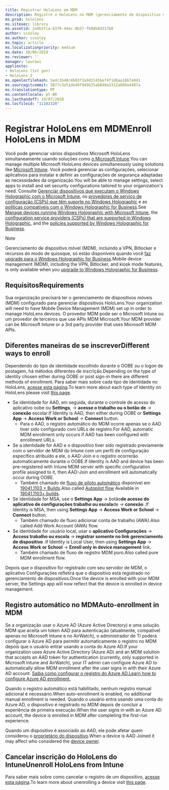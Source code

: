 ```yaml
---
title: Registrar HoloLens em MDM
description: Registre o HoloLens no MDM (gerenciamento de dispositivo móvel) para facilitar o gerenciamento de vários dispositivos.
ms.prod: hololens
ms.sitesec: library
ms.assetid: 2a9b3fca-8370-44ec-8b57-fb98b8d317b0
author: scooley
ms.author: scooley
ms.topic: article
ms.localizationpriority: medium
ms.date: 10/06/2019
ms.reviewer: ''
manager: laurawi
appliesto:
- HoloLens (1st gen)
- HoloLens 2
ms.openlocfilehash: 5adc1b48c4603f3a9d3145bef4f1d8aa1867a9d1
ms.sourcegitcommit: 5877c3e51de49f949b35ab840a3312a009a4487a
ms.translationtype: MT
ms.contentlocale: pt-BR
ms.lasthandoff: 10/07/2020
ms.locfileid: "11102320"
---
```

# <span data-ttu-id="ea721-103">Registrar HoloLens em MDM</span><span class="sxs-lookup"><span data-stu-id="ea721-103">Enroll HoloLens in MDM</span></span>

<span data-ttu-id="ea721-104">Você pode gerenciar vários dispositivos Microsoft HoloLens simultaneamente usando soluções como [o Microsoft Intune](https://docs.microsoft.com/intune/windows-holographic-for-business).</span><span class="sxs-lookup"><span data-stu-id="ea721-104">You can manage multiple Microsoft HoloLens devices simultaneously using solutions like [Microsoft Intune](https://docs.microsoft.com/intune/windows-holographic-for-business).</span></span> <span data-ttu-id="ea721-105">Você poderá gerenciar as configurações, selecionar aplicativos para instalar e definir as configurações de segurança adaptadas às necessidades da organização.</span><span class="sxs-lookup"><span data-stu-id="ea721-105">You will be able to manage settings, select apps to install and set security configurations tailored to your organization's need.</span></span> <span data-ttu-id="ea721-106">Consulte [Gerenciar dispositivos que executam o Windows Holographic com o Microsoft Intune](https://docs.microsoft.com/intune/windows-holographic-for-business), os [provedores de serviço de configuração (CSPs) que têm suporte no Windows Holographic](https://msdn.microsoft.com/windows/hardware/commercialize/customize/mdm/configuration-service-provider-reference#hololens) e as [políticas compatíveis com o Windows Holographic for Business](https://msdn.microsoft.com/windows/hardware/commercialize/customize/mdm/policy-configuration-service-provider#hololenspolicies).</span><span class="sxs-lookup"><span data-stu-id="ea721-106">See [Manage devices running Windows Holographic with Microsoft Intune](https://docs.microsoft.com/intune/windows-holographic-for-business), the [configuration service providers (CSPs) that are supported in Windows Holographic](https://msdn.microsoft.com/windows/hardware/commercialize/customize/mdm/configuration-service-provider-reference#hololens), and the [policies supported by Windows Holographic for Business](https://msdn.microsoft.com/windows/hardware/commercialize/customize/mdm/policy-configuration-service-provider#hololenspolicies).</span></span>

> [!NOTE]
> <span data-ttu-id="ea721-107">Gerenciamento de dispositivo móvel (MDM), incluindo a VPN, Bitlocker e recursos do modo de quiosque, só estão disponíveis quando você [faz upgrade para o Windows Holographic for Business](hololens1-upgrade-enterprise.md).</span><span class="sxs-lookup"><span data-stu-id="ea721-107">Mobile device management (MDM), including the VPN, Bitlocker, and kiosk mode features, is only available when you [upgrade to Windows Holographic for Business](hololens1-upgrade-enterprise.md).</span></span>

## <span data-ttu-id="ea721-108">Requisitos</span><span class="sxs-lookup"><span data-stu-id="ea721-108">Requirements</span></span>

 <span data-ttu-id="ea721-109">Sua organização precisará ter o gerenciamento de dispositivos móveis (MDM) configurado para gerenciar dispositivos HoloLens.</span><span class="sxs-lookup"><span data-stu-id="ea721-109">Your organization will need to have Mobile Device Management (MDM) set up in order to manage HoloLens devices.</span></span> <span data-ttu-id="ea721-110">O provedor MDM pode ser o Microsoft Intune ou um provedor de terceiros que use APIs MDM Microsoft.</span><span class="sxs-lookup"><span data-stu-id="ea721-110">Your MDM provider can be Microsoft Intune or a 3rd party provider that uses Microsoft MDM APIs.</span></span>
 
## <span data-ttu-id="ea721-111">Diferentes maneiras de se inscrever</span><span class="sxs-lookup"><span data-stu-id="ea721-111">Different ways to enroll</span></span>

<span data-ttu-id="ea721-112">Dependendo do tipo de identidade escolhido durante o OOBE ou o logon de postagem, há métodos diferentes de inscrição.</span><span class="sxs-lookup"><span data-stu-id="ea721-112">Depending on the type of identity chosen either during OOBE or post sign-in there are different methods of enrollment.</span></span> <span data-ttu-id="ea721-113">Para saber mais sobre cada tipo de identidade no HoloLens, [acesse esta página](hololens-identity.md).</span><span class="sxs-lookup"><span data-stu-id="ea721-113">To learn more about each type of Identity on HoloLens please visit [this page](hololens-identity.md).</span></span>

- <span data-ttu-id="ea721-114">Se identidade for AAD, em seguida, durante o controle de acesso do aplicativo oobe ou **Settings**,  ->  **acesse o trabalho ou o botão de**  ->  **conexão** escolar.</span><span class="sxs-lookup"><span data-stu-id="ea721-114">If Identity is AAD, then either during OOBE or **Settings App** -> **Access Work or School** -> **Connect** button.</span></span>
    - <span data-ttu-id="ea721-115">Para o AAD, o registro automático do MDM ocorre apenas se o AAD tiver sido configurado com URLs de registro.</span><span class="sxs-lookup"><span data-stu-id="ea721-115">For AAD, automatic MDM enrollment only occurs if AAD has been configured with enrollment URLs.</span></span>
- <span data-ttu-id="ea721-116">Se a identidade for AAD e o dispositivo tiver sido registrado previamente com o servidor de MDM do Intune com um perfil de configuração específico atribuído a ele, o AAD-Join e o registro ocorrerão automaticamente durante o OOBE.</span><span class="sxs-lookup"><span data-stu-id="ea721-116">If Identity is AAD and device has been pre-registered with Intune MDM server with specific configuration profile assigned to it, then AAD-Join and enrollment will automatically occur during OOBE.</span></span>
    - <span data-ttu-id="ea721-117">Também chamado de [fluxo de piloto automático](hololens2-autopilot.md) disponível em [19041.1103 + Builds](hololens-release-notes.md#windows-holographic-version-2004).</span><span class="sxs-lookup"><span data-stu-id="ea721-117">Also called [Autopilot flow](hololens2-autopilot.md) Available in [19041.1103+ builds](hololens-release-notes.md#windows-holographic-version-2004).</span></span>
- <span data-ttu-id="ea721-118">Se identidade for MSA, use o **Settings App**  ->  botão**de acesso do aplicativo de configurações trabalho ou escola**de  ->  **conexão** .</span><span class="sxs-lookup"><span data-stu-id="ea721-118">If Identity is MSA, then using **Settings App** -> **Access Work or School** -> **Connect** button.</span></span>
    - <span data-ttu-id="ea721-119">Também chamado de fluxo adicionar conta de trabalho (AWA).</span><span class="sxs-lookup"><span data-stu-id="ea721-119">Also called Add Work Account (AWA) flow.</span></span>
- <span data-ttu-id="ea721-120">Se identidade for usuário local, usar o **aplicativo Configurações**  ->  **Access trabalho ou escola**  ->  **registrar somente no link gerenciamento de dispositivo** .</span><span class="sxs-lookup"><span data-stu-id="ea721-120">If Identity is Local User, then using **Settings App** -> **Access Work or School** -> **Enroll only in device management** link.</span></span>
    - <span data-ttu-id="ea721-121">Também chamado de fluxo de registro MDM puro.</span><span class="sxs-lookup"><span data-stu-id="ea721-121">Also called pure MDM enrollment flow.</span></span>

<span data-ttu-id="ea721-122">Depois que o dispositivo for registrado com seu servidor de MDM, o aplicativo Configurações refletirá que o dispositivo está registrado no gerenciamento de dispositivos.</span><span class="sxs-lookup"><span data-stu-id="ea721-122">Once the device is enrolled with your MDM server, the Settings app will now reflect that the device is enrolled in device management.</span></span>

## <span data-ttu-id="ea721-123">Registro automático no MDM</span><span class="sxs-lookup"><span data-stu-id="ea721-123">Auto-enrollment in MDM</span></span>

<span data-ttu-id="ea721-124">Se a organização usar o Azure AD (Azure Active Directory) e uma solução MDM que aceita um token AAD para autenticação (atualmente, compatível apenas no Microsoft Intune e no AirWatch), o administrador de TI poderá configurar o Azure AD para permitir automaticamente o registro no MDM depois que o usuário entrar usando a conta do Azure AD.</span><span class="sxs-lookup"><span data-stu-id="ea721-124">If your organization uses Azure Active Directory (Azure AD) and an MDM solution that accepts an AAD token for authentication (currently, only supported in Microsoft Intune and AirWatch), your IT admin can configure Azure AD to automatically allow MDM enrollment after the user signs in with their Azure AD account.</span></span> [<span data-ttu-id="ea721-125">Saiba como configurar o registro do Azure AD.</span><span class="sxs-lookup"><span data-stu-id="ea721-125">Learn how to configure Azure AD enrollment.</span></span>](https://docs.microsoft.com/mem/intune/enrollment/windows-enroll#enable-windows-10-automatic-enrollment)

<span data-ttu-id="ea721-126">Quando o registro automático está habilitado, nenhum registro manual adicional é necessário.</span><span class="sxs-lookup"><span data-stu-id="ea721-126">When auto-enrollment is enabled, no additional manual enrollment is needed.</span></span> <span data-ttu-id="ea721-127">Quando o usuário entra usando uma conta do Azure AD, o dispositivo é registrado no MDM depois de concluir a experiência de primeira execução.</span><span class="sxs-lookup"><span data-stu-id="ea721-127">When the user signs in with an Azure AD account, the device is enrolled in MDM after completing the first-run experience.</span></span>

<span data-ttu-id="ea721-128">Quando um dispositivo é associado ao AAD, ele pode afetar quem considerou o [proprietário do dispositivo](security-adminless-os.md#device-owner).</span><span class="sxs-lookup"><span data-stu-id="ea721-128">When a device is AAD Joined it may affect who considered the [device owner](security-adminless-os.md#device-owner).</span></span>

## <span data-ttu-id="ea721-129">Cancelar inscrição do HoloLens do Intune</span><span class="sxs-lookup"><span data-stu-id="ea721-129">Unenroll HoloLens from Intune</span></span>

<span data-ttu-id="ea721-130">Para saber mais sobre como cancelar o registro de um dispositivo, [acesse esta página](https://docs.microsoft.com/windows/client-management/mdm/disconnecting-from-mdm-unenrollment).</span><span class="sxs-lookup"><span data-stu-id="ea721-130">To learn more about unenrolling a device visit [this page](https://docs.microsoft.com/windows/client-management/mdm/disconnecting-from-mdm-unenrollment).</span></span> 

